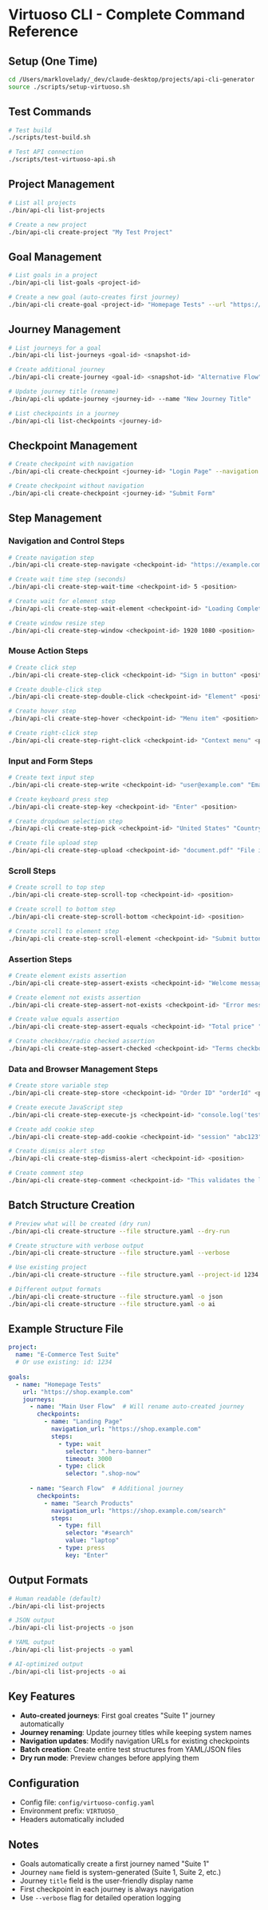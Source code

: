 # Virtuoso CLI - Complete Command Reference

## Setup (One Time)
```bash
cd /Users/marklovelady/_dev/claude-desktop/projects/api-cli-generator
source ./scripts/setup-virtuoso.sh
```

## Test Commands
```bash
# Test build
./scripts/test-build.sh

# Test API connection  
./scripts/test-virtuoso-api.sh
```

## Project Management
```bash
# List all projects
./bin/api-cli list-projects

# Create a new project
./bin/api-cli create-project "My Test Project"
```

## Goal Management
```bash
# List goals in a project
./bin/api-cli list-goals <project-id>

# Create a new goal (auto-creates first journey)
./bin/api-cli create-goal <project-id> "Homepage Tests" --url "https://example.com"
```

## Journey Management
```bash
# List journeys for a goal
./bin/api-cli list-journeys <goal-id> <snapshot-id>

# Create additional journey
./bin/api-cli create-journey <goal-id> <snapshot-id> "Alternative Flow"

# Update journey title (rename)
./bin/api-cli update-journey <journey-id> --name "New Journey Title"

# List checkpoints in a journey
./bin/api-cli list-checkpoints <journey-id>
```

## Checkpoint Management
```bash
# Create checkpoint with navigation
./bin/api-cli create-checkpoint <journey-id> "Login Page" --navigation "https://example.com/login"

# Create checkpoint without navigation
./bin/api-cli create-checkpoint <journey-id> "Submit Form"
```

## Step Management

### Navigation and Control Steps
```bash
# Create navigation step
./bin/api-cli create-step-navigate <checkpoint-id> "https://example.com" <position>

# Create wait time step (seconds)
./bin/api-cli create-step-wait-time <checkpoint-id> 5 <position>

# Create wait for element step
./bin/api-cli create-step-wait-element <checkpoint-id> "Loading Complete" <position>

# Create window resize step
./bin/api-cli create-step-window <checkpoint-id> 1920 1080 <position>
```

### Mouse Action Steps
```bash
# Create click step
./bin/api-cli create-step-click <checkpoint-id> "Sign in button" <position>

# Create double-click step
./bin/api-cli create-step-double-click <checkpoint-id> "Element" <position>

# Create hover step
./bin/api-cli create-step-hover <checkpoint-id> "Menu item" <position>

# Create right-click step
./bin/api-cli create-step-right-click <checkpoint-id> "Context menu" <position>
```

### Input and Form Steps
```bash
# Create text input step
./bin/api-cli create-step-write <checkpoint-id> "user@example.com" "Email field" <position>

# Create keyboard press step
./bin/api-cli create-step-key <checkpoint-id> "Enter" <position>

# Create dropdown selection step
./bin/api-cli create-step-pick <checkpoint-id> "United States" "Country dropdown" <position>

# Create file upload step
./bin/api-cli create-step-upload <checkpoint-id> "document.pdf" "File input" <position>
```

### Scroll Steps
```bash
# Create scroll to top step
./bin/api-cli create-step-scroll-top <checkpoint-id> <position>

# Create scroll to bottom step
./bin/api-cli create-step-scroll-bottom <checkpoint-id> <position>

# Create scroll to element step
./bin/api-cli create-step-scroll-element <checkpoint-id> "Submit button" <position>
```

### Assertion Steps
```bash
# Create element exists assertion
./bin/api-cli create-step-assert-exists <checkpoint-id> "Welcome message" <position>

# Create element not exists assertion
./bin/api-cli create-step-assert-not-exists <checkpoint-id> "Error message" <position>

# Create value equals assertion
./bin/api-cli create-step-assert-equals <checkpoint-id> "Total price" "$99.99" <position>

# Create checkbox/radio checked assertion
./bin/api-cli create-step-assert-checked <checkpoint-id> "Terms checkbox" <position>
```

### Data and Browser Management Steps
```bash
# Create store variable step
./bin/api-cli create-step-store <checkpoint-id> "Order ID" "orderId" <position>

# Create execute JavaScript step
./bin/api-cli create-step-execute-js <checkpoint-id> "console.log('test')" <position>

# Create add cookie step
./bin/api-cli create-step-add-cookie <checkpoint-id> "session" "abc123" <position>

# Create dismiss alert step
./bin/api-cli create-step-dismiss-alert <checkpoint-id> <position>

# Create comment step
./bin/api-cli create-step-comment <checkpoint-id> "This validates the login flow" <position>
```

## Batch Structure Creation
```bash
# Preview what will be created (dry run)
./bin/api-cli create-structure --file structure.yaml --dry-run

# Create structure with verbose output
./bin/api-cli create-structure --file structure.yaml --verbose

# Use existing project
./bin/api-cli create-structure --file structure.yaml --project-id 1234

# Different output formats
./bin/api-cli create-structure --file structure.yaml -o json
./bin/api-cli create-structure --file structure.yaml -o ai
```

## Example Structure File
```yaml
project:
  name: "E-Commerce Test Suite"
  # Or use existing: id: 1234
  
goals:
  - name: "Homepage Tests"
    url: "https://shop.example.com"
    journeys:
      - name: "Main User Flow"  # Will rename auto-created journey
        checkpoints:
          - name: "Landing Page"
            navigation_url: "https://shop.example.com"
            steps:
              - type: wait
                selector: ".hero-banner"
                timeout: 3000
              - type: click
                selector: ".shop-now"
                
      - name: "Search Flow"  # Additional journey
        checkpoints:
          - name: "Search Products"
            navigation_url: "https://shop.example.com/search"
            steps:
              - type: fill
                selector: "#search"
                value: "laptop"
              - type: press
                key: "Enter"
```

## Output Formats
```bash
# Human readable (default)
./bin/api-cli list-projects

# JSON output
./bin/api-cli list-projects -o json

# YAML output
./bin/api-cli list-projects -o yaml

# AI-optimized output
./bin/api-cli list-projects -o ai
```

## Key Features
- **Auto-created journeys**: First goal creates "Suite 1" journey automatically
- **Journey renaming**: Update journey titles while keeping system names
- **Navigation updates**: Modify navigation URLs for existing checkpoints
- **Batch creation**: Create entire test structures from YAML/JSON files
- **Dry run mode**: Preview changes before applying them

## Configuration
- Config file: `config/virtuoso-config.yaml`
- Environment prefix: `VIRTUOSO_`
- Headers automatically included

## Notes
- Goals automatically create a first journey named "Suite 1"
- Journey `name` field is system-generated (Suite 1, Suite 2, etc.)
- Journey `title` field is the user-friendly display name
- First checkpoint in each journey is always navigation
- Use `--verbose` flag for detailed operation logging